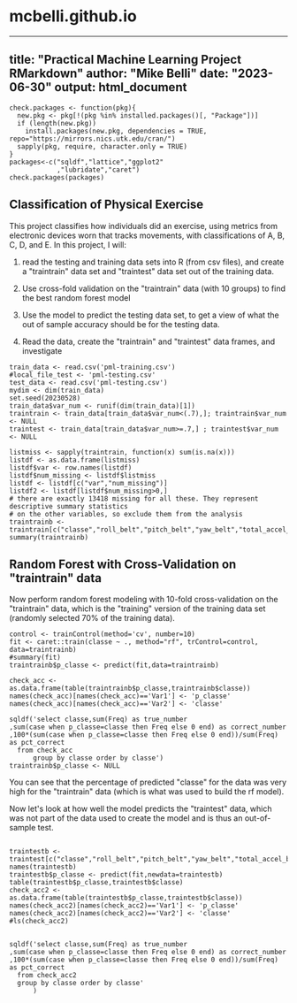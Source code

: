 # mcbelli.github.io
---
title: "Practical Machine Learning Project RMarkdown"
author: "Mike Belli"
date: "2023-06-30"
output: html_document
---

```{r, echo=FALSE, message=FALSE, warning=FALSE}
check.packages <- function(pkg){ 
  new.pkg <- pkg[!(pkg %in% installed.packages()[, "Package"])] 
  if (length(new.pkg))  
    install.packages(new.pkg, dependencies = TRUE, repo="https://mirrors.nics.utk.edu/cran/") 
  sapply(pkg, require, character.only = TRUE) 
} 
packages<-c("sqldf","lattice","ggplot2"
            ,"lubridate","caret") 
check.packages(packages)
```

## Classification of Physical Exercise

This project classifies how individuals did an exercise, using metrics from electronic devices worn that tracks movements, with classifications of A, B, C, D, and E. In this project, I will:
1. read the testing and training data sets into R (from csv files), and create a "traintrain" data set and "traintest" data set out of the training data.
2. Use cross-fold validation on the "traintrain" data (with 10 groups) to find the best random forest model
3. Use the model to predict the testing data set, to get a view of what the out of sample accuracy should be for the testing data.

1. Read the data, create the "traintrain" and "traintest" data frames, and investigate
```{r}
train_data <- read.csv('pml-training.csv')
#local_file_test <- 'pml-testing.csv'
test_data <- read.csv('pml-testing.csv')
mydim <- dim(train_data)
set.seed(20230528)
train_data$var_num <- runif(dim(train_data)[1])
traintrain <- train_data[train_data$var_num<(.7),]; traintrain$var_num <- NULL
traintest <- train_data[train_data$var_num>=.7,] ; traintest$var_num <- NULL

listmiss <- sapply(traintrain, function(x) sum(is.na(x)))
listdf <- as.data.frame(listmiss)
listdf$var <- row.names(listdf)
listdf$num_missing <- listdf$listmiss
listdf <- listdf[c("var","num_missing")]
listdf2 <- listdf[listdf$num_missing>0,]
# there are exactly 13418 missing for all these. They represent descriptive summary statistics
# on the other variables, so exclude them from the analysis
traintrainb <- traintrain[c("classe","roll_belt","pitch_belt","yaw_belt","total_accel_belt")]
summary(traintrainb)

```

## Random Forest with Cross-Validation on "traintrain" data

Now perform random forest modeling with 10-fold cross-validation on the "traintrain" data, which is the "training" version of the training data set (randomly selected 70% of the training data).

```{r}
control <- trainControl(method='cv', number=10)
fit <- caret::train(classe ~ ., method="rf", trControl=control, data=traintrainb)
#summary(fit)
traintrainb$p_classe <- predict(fit,data=traintrainb)

check_acc <- as.data.frame(table(traintrainb$p_classe,traintrainb$classe))
names(check_acc)[names(check_acc)=='Var1'] <- 'p_classe'
names(check_acc)[names(check_acc)=='Var2'] <- 'classe'

sqldf('select classe,sum(Freq) as true_number
,sum(case when p_classe=classe then Freq else 0 end) as correct_number
,100*(sum(case when p_classe=classe then Freq else 0 end))/sum(Freq) as pct_correct
  from check_acc
      group by classe order by classe')
traintrainb$p_classe <- NULL

```

You can see that the percentage of predicted "classe" for the data was very high for the "traintrain" data (which is what was used to build the rf model).

Now let's look at how well the model predicts the "traintest" data, which was not part of the data used to create the model and is thus an out-of-sample test.
```{r}

traintestb <- traintest[c("classe","roll_belt","pitch_belt","yaw_belt","total_accel_belt")]
names(traintestb)
traintestb$p_classe <- predict(fit,newdata=traintestb)
table(traintestb$p_classe,traintestb$classe)
check_acc2 <- as.data.frame(table(traintestb$p_classe,traintestb$classe))
names(check_acc2)[names(check_acc2)=='Var1'] <- 'p_classe'
names(check_acc2)[names(check_acc2)=='Var2'] <- 'classe'
#ls(check_acc2)


sqldf('select classe,sum(Freq) as true_number
,sum(case when p_classe=classe then Freq else 0 end) as correct_number
,100*(sum(case when p_classe=classe then Freq else 0 end))/sum(Freq) as pct_correct
  from check_acc2
  group by classe order by classe'
      )
```



